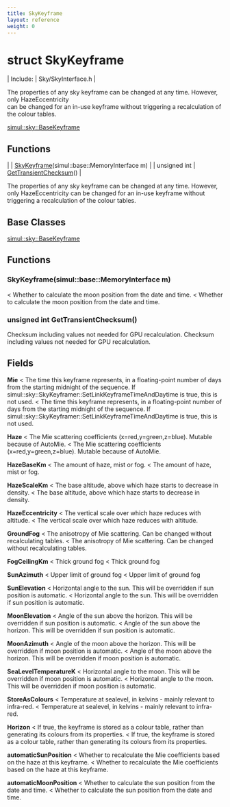 ```yaml
---
title: SkyKeyframe
layout: reference
weight: 0
---
```

struct SkyKeyframe
===

| Include: | Sky/SkyInterface.h |

The properties of any sky keyframe can be changed at any time. However, only HazeEccentricity<br>can be changed for an in-use keyframe without triggering a recalculation of the colour tables.

[simul::sky::BaseKeyframe](BaseKeyframe)

Functions
---

|  | [SkyKeyframe](#SkyKeyframe)(simul::base::MemoryInterface m) |
| unsigned int | [GetTransientChecksum](#GetTransientChecksum)() |

The properties of any sky keyframe can be changed at any time. However, only HazeEccentricity
can be changed for an in-use keyframe without triggering a recalculation of the colour tables.
  


Base Classes
---
[simul::sky::BaseKeyframe](BaseKeyframe)

Functions
---

### <a name="SkyKeyframe"/> SkyKeyframe(simul::base::MemoryInterface m)
< Whether to calculate the moon position from the date and time.
< Whether to calculate the moon position from the date and time.

### <a name="GetTransientChecksum"/>unsigned int GetTransientChecksum()
Checksum including values not needed for GPU recalculation.
Checksum including values not needed for GPU recalculation.

Fields
---

**Mie** < The time this keyframe represents, in a floating-point number of days from the starting midnight of the sequence. If simul::sky::SkyKeyframer::SetLinkKeyframeTimeAndDaytime is true, this is not used. < The time this keyframe represents, in a floating-point number of days from the starting midnight of the sequence. If simul::sky::SkyKeyframer::SetLinkKeyframeTimeAndDaytime is true, this is not used.

**Haze** < The Mie scattering coefficients (x=red,y=green,z=blue). Mutable because of AutoMie. < The Mie scattering coefficients (x=red,y=green,z=blue). Mutable because of AutoMie.

**HazeBaseKm** < The amount of haze, mist or fog. < The amount of haze, mist or fog.

**HazeScaleKm** < The base altitude, above which haze starts to decrease in density. < The base altitude, above which haze starts to decrease in density.

**HazeEccentricity** < The vertical scale over which haze reduces with altitude. < The vertical scale over which haze reduces with altitude.

**GroundFog** < The anisotropy of Mie scattering. Can be changed without recalculating tables. < The anisotropy of Mie scattering. Can be changed without recalculating tables.

**FogCeilingKm** < Thick ground fog < Thick ground fog

**SunAzimuth** < Upper limit of ground fog < Upper limit of ground fog

**SunElevation** < Horizontal angle to the sun. This will be overridden if sun position is automatic. < Horizontal angle to the sun. This will be overridden if sun position is automatic.

**MoonElevation** < Angle of the sun above the horizon. This will be overridden if sun position is automatic. < Angle of the sun above the horizon. This will be overridden if sun position is automatic.

**MoonAzimuth** < Angle of the moon above the horizon. This will be overridden if moon position is automatic. < Angle of the moon above the horizon. This will be overridden if moon position is automatic.

**SeaLevelTemperatureK** < Horizontal angle to the moon. This will be overridden if moon position is automatic. < Horizontal angle to the moon. This will be overridden if moon position is automatic.

**StoreAsColours** < Temperature at sealevel, in kelvins - mainly relevant to infra-red. < Temperature at sealevel, in kelvins - mainly relevant to infra-red.

**Horizon** < If true, the keyframe is stored as a colour table, rather than generating its colours from its properties. < If true, the keyframe is stored as a colour table, rather than generating its colours from its properties.

**automaticSunPosition** < Whether to recalculate the Mie coefficients based on the haze at this keyframe. < Whether to recalculate the Mie coefficients based on the haze at this keyframe.

**automaticMoonPosition** < Whether to calculate the sun position from the date and time. < Whether to calculate the sun position from the date and time.
